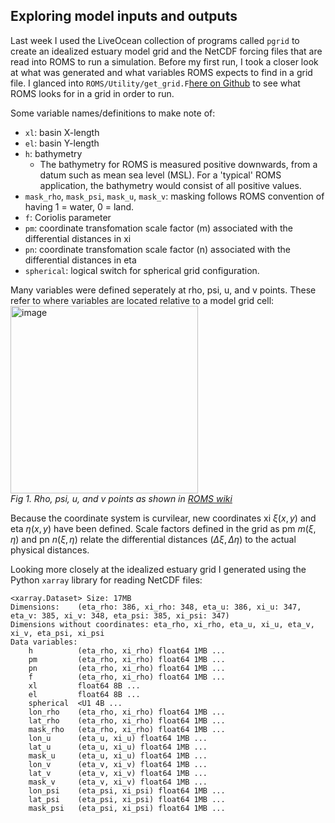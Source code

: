 ## Exploring model inputs and outputs

Last week I used the LiveOcean collection of programs called `pgrid` to create an idealized estuary model grid and the NetCDF forcing files that are read into ROMS to run a simulation. Before my first run, I took a closer look at what was generated and what variables ROMS expects to find in a grid file. I glanced into `ROMS/Utility/get_grid.F`[here on Github](https://github.com/myroms/roms/blob/develop/ROMS/Utility/get_grid.F) to see what ROMS looks for in a grid in order to run.

Some variable names/definitions to make note of:
- `xl`: basin X-length
- `el`: basin Y-length
- `h`: bathymetry
  - The bathymetry for ROMS is measured positive downwards, from a datum such as mean sea level (MSL). For a 'typical' ROMS application, the bathymetry would consist of all positive values.
- `mask_rho`, `mask_psi`, `mask_u`, `mask_v`: masking follows ROMS convention of having 1 = water, 0 = land.
- `f`: Coriolis parameter
- `pm`: coordinate transfomation scale factor (m) associated with the differential distances in xi
- `pn`: coordinate transfomation scale factor (n) associated with the differential distances in eta
- `spherical`: logical switch for spherical grid configuration. 

Many variables were defined seperately at rho, psi, u, and v points. These refer to where variables are located relative to a model grid cell:   
<img width="300" alt="image" src="https://github.com/user-attachments/assets/b1e3009e-c9a2-4122-b453-70c0e24df9bc" />  
*Fig 1. Rho, psi, u, and v points as shown in [ROMS wiki](https://www.myroms.org/wiki/Grid_Generation)*

Because the coordinate system is curvilear, new coordinates xi $\xi(x,y)$ and eta $\eta(x,y)$ have been defined. Scale factors defined in the grid as pm $m(\xi,\eta)$ and pn $n(\xi,\eta)$ relate the differential distances ($\Delta\xi, \Delta\eta$) to the actual physical distances.

Looking more closely at the idealized estuary grid I generated using the Python `xarray` library for reading NetCDF files: 
```
<xarray.Dataset> Size: 17MB
Dimensions:    (eta_rho: 386, xi_rho: 348, eta_u: 386, xi_u: 347, eta_v: 385, xi_v: 348, eta_psi: 385, xi_psi: 347)
Dimensions without coordinates: eta_rho, xi_rho, eta_u, xi_u, eta_v, xi_v, eta_psi, xi_psi
Data variables:
    h          (eta_rho, xi_rho) float64 1MB ...
    pm         (eta_rho, xi_rho) float64 1MB ...
    pn         (eta_rho, xi_rho) float64 1MB ...
    f          (eta_rho, xi_rho) float64 1MB ...
    xl         float64 8B ...
    el         float64 8B ...
    spherical  <U1 4B ...
    lon_rho    (eta_rho, xi_rho) float64 1MB ...
    lat_rho    (eta_rho, xi_rho) float64 1MB ...
    mask_rho   (eta_rho, xi_rho) float64 1MB ...
    lon_u      (eta_u, xi_u) float64 1MB ...
    lat_u      (eta_u, xi_u) float64 1MB ...
    mask_u     (eta_u, xi_u) float64 1MB ...
    lon_v      (eta_v, xi_v) float64 1MB ...
    lat_v      (eta_v, xi_v) float64 1MB ...
    mask_v     (eta_v, xi_v) float64 1MB ...
    lon_psi    (eta_psi, xi_psi) float64 1MB ...
    lat_psi    (eta_psi, xi_psi) float64 1MB ...
    mask_psi   (eta_psi, xi_psi) float64 1MB ...
```
